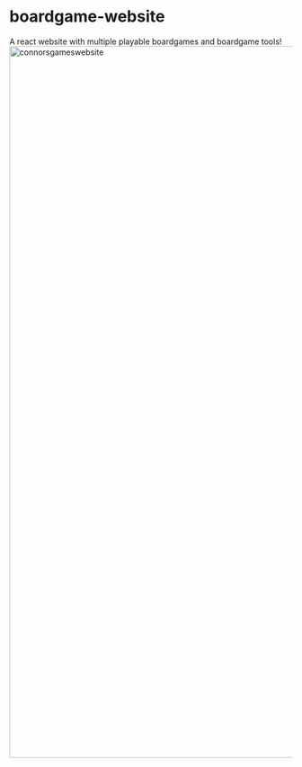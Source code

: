 # boardgame-website
A react website with multiple playable boardgames and boardgame tools!
<img width="2560" height="1266" alt="connorsgameswebsite" src="https://github.com/user-attachments/assets/a89c92af-bd1b-4a0a-8c7f-81f4714d700d" />

